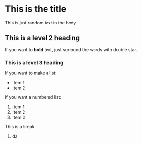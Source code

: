 # This is the title

This is just random text in the body

## This is a level 2 heading

If you want to **bold** text, just surround the words with double star.
### This is a level 3 heading

If you want to make a list:
- Item 1
- Item 2


If you want a numbered list:
1. Item 1
1. Item 2 
1. Item 3

This is a break

1. da
